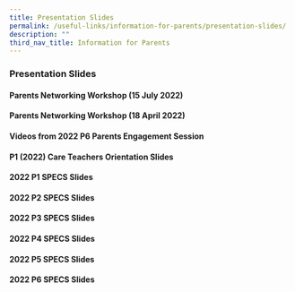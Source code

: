 ```yaml
---
title: Presentation Slides
permalink: /useful-links/information-for-parents/presentation-slides/
description: ""
third_nav_title: Information for Parents
---
```

### Presentation Slides
#### Parents Networking Workshop (15 July 2022)


#### Parents Networking Workshop (18 April 2022)


#### Videos from 2022 P6 Parents Engagement Session


#### P1 (2022) Care Teachers Orientation Slides


#### 2022 P1 SPECS Slides


#### 2022 P2 SPECS Slides


#### 2022 P3 SPECS Slides


#### 2022 P4 SPECS Slides


#### 2022 P5 SPECS Slides


#### 2022 P6 SPECS Slides


